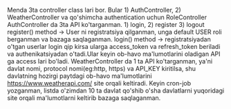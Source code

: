 Menda 3ta controller class lari bor. Bular 1) AuthController, 2) WeatherController va qo'shimcha authentication uchun RoleController
AuthController da 3ta API ko'targanman. 1) login, 2) register 3) logout
register() method -> User ni registratsiya qilganman, unga default USER roli berganman va bazaga saqlaganman.
login() method -> registratsiyadan o'tgan userlar login qip kirsa ularga access_token va refresh_token beriladi va authenikatsiyadan o'tadi.Ular keyin ob-havo ma'lumotlarini oladigan API ga access lari bo'ladi.
WeatherController da 1 ta API ko'targanman, ya'ni davlat nomi, protocol nomi(eg:http, https) va API_KEY kiritilsa, shu davlatning hozirgi paytdagi ob-havo ma'lumotlarini https://www.weatherapi.com/ site orqali keltiradi.
Keyin cron-job yozganman, listda o'zimdan 10 ta davlat qo'shib o'sha davlatlarni yuqoridagi site orqali ma'lumotlarni keltirib bazaga saqlaganman.  
